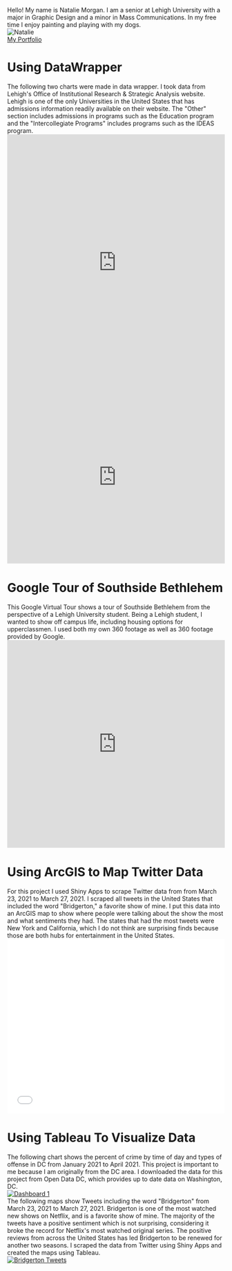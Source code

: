 
Hello! My name is Natalie Morgan. I am a senior at Lehigh University with a major in Graphic Design and a minor in Mass Communications. In my free time I enjoy painting and playing with my dogs.
<br>
![Natalie](https://pbs.twimg.com/profile_images/1262767254485286912/4wUwC9Xc_400x400.jpg)
<br>
[My Portfolio](https://nataliehm.myportfolio.com)
<br>
<h1> Using DataWrapper </h1>
The following two charts were made in data wrapper. I took data from Lehigh's Office of Institutional Research & Strategic Analysis website. Lehigh is one of the only Universities in the United States that has admissions information readily available on their website. The "Other" section includes admissions in programs such as the Education program and the "Intercollegiate Programs" includes programs such as the IDEAS program.
<iframe title="Lehigh Enrollment Fall 2020" aria-label="chart" id="datawrapper-chart-HR2IL" src="https://datawrapper.dwcdn.net/HR2IL/3/" scrolling="no" frameborder="0" style="width: 0; min-width: 100% !important; border: none;" height="592"></iframe><script type="text/javascript">!function(){"use strict";window.addEventListener("message",(function(a){if(void 0!==a.data["datawrapper-height"])for(var e in a.data["datawrapper-height"]){var t=document.getElementById("datawrapper-chart-"+e)||document.querySelector("iframe[src*='"+e+"']");t&&(t.style.height=a.data["datawrapper-height"][e]+"px")}}))}();
</script>
<br>
<iframe title="Percentage of Enrollment in Each Lehigh Undergraduate College from 2010 to 2020" aria-label="Interactive line chart" id="datawrapper-chart-VPdOi" src="https://datawrapper.dwcdn.net/VPdOi/1/" scrolling="no" frameborder="0" style="width: 0; min-width: 100% !important; border: none;" height="400"></iframe><script type="text/javascript">!function(){"use strict";window.addEventListener("message",(function(a){if(void 0!==a.data["datawrapper-height"])for(var e in a.data["datawrapper-height"]){var t=document.getElementById("datawrapper-chart-"+e)||document.querySelector("iframe[src*='"+e+"']");t&&(t.style.height=a.data["datawrapper-height"][e]+"px")}}))}();
</script>
<h1> Google Tour of Southside Bethlehem</h1>
This Google Virtual Tour shows a tour of Southside Bethlehem from the perspective of a Lehigh University student. Being a Lehigh student, I wanted to show off campus life, including housing options for upperclassmen. I used both my own 360 footage as well as 360 footage provided by Google.
<iframe width="100%" height="480px" src="https://poly.google.com/view/22NqbHqfoj6/embed?chrome=min" frameborder="0" style="border:none;" allowvr="yes" allow="vr; xr; accelerometer; magnetometer; gyroscope; autoplay;" allowfullscreen mozallowfullscreen="true" webkitallowfullscreen="true" onmousewheel="" ></iframe>
<h1> Using ArcGIS to Map Twitter Data </h1>
For this project I used Shiny Apps to scrape Twitter data from from March 23, 2021 to March 27, 2021. I scraped all tweets in the United States that included the word "Bridgerton," a favorite show of mine. I put this data into an ArcGIS map to show where people were talking about the show the most and what sentiments they had. The states that had the most tweets were New York and California, which I do not think are surprising finds because those are both hubs for entertainment in the United States.
<style>.embed-container {position: relative; padding-bottom: 80%; height: 0; max-width: 100%;} .embed-container iframe, .embed-container object, .embed-container iframe{position: absolute; top: 0; left: 0; width: 100%; height: 100%;} small{position: absolute; z-index: 40; bottom: 0; margin-bottom: -15px;}</style><div class="embed-container"><iframe width="500" height="400" frameborder="0" scrolling="no" marginheight="0" marginwidth="0" title="Bridgerton Tweet Map" src="//lu.maps.arcgis.com/apps/Embed/index.html?webmap=24f4698753e04daa99c53e3b47136495&extent=-95.7303,30.8546,-52.6639,48.9149&home=true&zoom=true&previewImage=false&scale=true&search=true&searchextent=true&legend=true&disable_scroll=true&theme=light"></iframe></div>
<h1>Using Tableau To Visualize Data</h1>
The following chart shows the percent of crime by time of day and types of offense in DC from January 2021 to April 2021. This project is important to me because I am originally from the DC area. I downloaded the data for this project from Open Data DC, which provides up to date data on Washington, DC.
<div class='tableauPlaceholder' id='viz1618193481481' style='position: relative'><noscript><a href='#'><img alt='Dashboard 1 ' src='https:&#47;&#47;public.tableau.com&#47;static&#47;images&#47;DC&#47;DCCrimeTypebyLocationandTime&#47;Dashboard1&#47;1_rss.png' style='border: none' /></a></noscript><object class='tableauViz' style='display:none;'><param name='host_url' value='https%3A%2F%2Fpublic.tableau.com%2F' /> <param name='embed_code_version' value='3' /> <param name='site_root' value='' /><param name='name' value='DCCrimeTypebyLocationandTime&#47;Dashboard1' /><param name='tabs' value='no' /><param name='toolbar' value='yes' /><param name='static_image' value='https:&#47;&#47;public.tableau.com&#47;static&#47;images&#47;DC&#47;DCCrimeTypebyLocationandTime&#47;Dashboard1&#47;1.png' /> <param name='animate_transition' value='yes' /><param name='display_static_image' value='yes' /><param name='display_spinner' value='yes' /><param name='display_overlay' value='yes' /><param name='display_count' value='yes' /><param name='language' value='en' /><param name='filter' value='publish=yes' /></object></div> <script type='text/javascript'> var divElement = document.getElementById('viz1618193481481'); var vizElement = divElement.getElementsByTagName('object')[0]; if ( divElement.offsetWidth > 800 ) { vizElement.style.width='100%';vizElement.style.height=(divElement.offsetWidth*0.75)+'px';} else if ( divElement.offsetWidth > 500 ) { vizElement.style.width='100%';vizElement.style.height=(divElement.offsetWidth*0.75)+'px';} else { vizElement.style.width='100%';vizElement.style.height='877px';}var scriptElement = document.createElement('script'); scriptElement.src = 'https://public.tableau.com/javascripts/api/viz_v1.js'; vizElement.parentNode.insertBefore(scriptElement, vizElement); </script>
The following maps show Tweets including the word "Bridgerton" from March 23, 2021 to March 27, 2021. Bridgerton is one of the most watched new shows on Netflix, and is a favorite show of mine. The majority of the tweets have a positive sentiment which is not surprising, considering it broke the record for Netflix's most watched original series. The positive reviews from across the United States has led Bridgerton to be renewed for another two seasons. I scraped the data from Twitter using Shiny Apps and created the maps using Tableau.

<div class='tableauPlaceholder' id='viz1618798381257' style='position: relative'><noscript><a href='#'><img alt='Bridgerton Tweets ' src='https:&#47;&#47;public.tableau.com&#47;static&#47;images&#47;JF&#47;JF6C6JK8N&#47;1_rss.png' style='border: none' /></a></noscript><object class='tableauViz' style='display:none;'><param name='host_url' value='https%3A%2F%2Fpublic.tableau.com%2F' /> <param name='embed_code_version' value='3' /> <param name='path' value='shared&#47;JF6C6JK8N' /> <param name='toolbar' value='yes' /><param name='static_image' value='https:&#47;&#47;public.tableau.com&#47;static&#47;images&#47;JF&#47;JF6C6JK8N&#47;1.png' /> <param name='animate_transition' value='yes' /><param name='display_static_image' value='yes' /><param name='display_spinner' value='yes' /><param name='display_overlay' value='yes' /><param name='display_count' value='yes' /><param name='language' value='en' /><param name='filter' value='publish=yes' /></object></div> <script type='text/javascript'> var divElement = document.getElementById('viz1618798381257'); var vizElement = divElement.getElementsByTagName('object')[0]; vizElement.style.width='1016px';vizElement.style.height='991px'; var scriptElement = document.createElement('script'); scriptElement.src = 'https://public.tableau.com/javascripts/api/viz_v1.js'; vizElement.parentNode.insertBefore(scriptElement, vizElement); </script>
